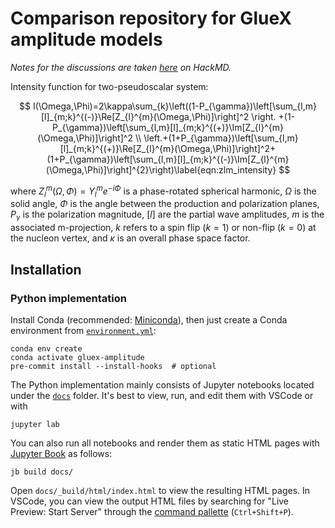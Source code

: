 

# Comparison repository for GlueX amplitude models

_Notes for the discussions are taken [here](https://hackmd.io/@QHYjhejHTIWXL2MltV3WNQ/r17prtBo3) on HackMD._

Intensity function for two-pseudoscalar system:

$$
I(\Omega,\Phi)=2\kappa\sum_{k}\left((1-P_{\gamma})\left[\sum_{l,m}[l]_{m;k}^{(-)}\Re[Z_{l}^{m}(\Omega,\Phi)]\right]^2 \right. +(1-P_{\gamma})\left[\sum_{l,m}[l]_{m;k}^{(+)}\Im[Z_{l}^{m}(\Omega,\Phi)]\right]^2 \\ \left.+(1+P_{\gamma})\left[\sum_{l,m}[l]_{m;k}^{(+)}\Re[Z_{l}^{m}(\Omega,\Phi)]\right]^2+(1+P_{\gamma})\left[\sum_{l,m}[l]_{m;k}^{(-)}\Im[Z_{l}^{m}(\Omega,\Phi)]\right]^{2}\right)\label{eqn:zlm_intensity}
$$

where $Z_{l}^{m}(\Omega,\Phi)=Y_{l}^{m}e^{-i\Phi}$ is a phase-rotated spherical harmonic, $\Omega$ is the solid angle, $\Phi$ is the angle between the production and polarization planes,  $P_{\gamma}$ is the polarization magnitude, $[l]$ are the partial wave amplitudes, $m$ is the associated m-projection, $k$ refers to a spin flip ($k=1$) or non-flip ($k=0$) at the nucleon vertex, and $\kappa$ is an overall phase space factor.
## Installation

### Python implementation

Install Conda (recommended: [Miniconda](https://docs.conda.io/en/latest/miniconda.html#linux-installers)), then just create a Conda environment from [`environment.yml`](./environment.yml):

```shell
conda env create
conda activate gluex-amplitude
pre-commit install --install-hooks  # optional
```

The Python implementation mainly consists of Jupyter notebooks located under the [`docs`](./docs) folder. It's best to view, run, and edit them with VSCode or with

```shell
jupyter lab
```

You can also run all notebooks and render them as static HTML pages with [Jupyter Book](https://jupyterbook.org) as follows:

```shell
jb build docs/
```

Open `docs/_build/html/index.html` to view the resulting HTML pages. In VSCode, you can view the output HTML files by searching for "Live Preview: Start Server" through the [command pallette](https://code.visualstudio.com/api/ux-guidelines/command-palette) (`Ctrl+Shift+P`).
